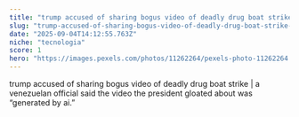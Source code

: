 ```yaml
---
title: "trump accused of sharing bogus video of deadly drug boat strike | a venezuelan official said the video the president gloated about was “generated by ai.”"
slug: "trump-accused-of-sharing-bogus-video-of-deadly-drug-boat-strike-a-venezuelan-off"
date: "2025-09-04T14:12:55.763Z"
niche: "tecnologia"
score: 1
hero: "https://images.pexels.com/photos/11262264/pexels-photo-11262264.jpeg?auto=compress&cs=tinysrgb&fit=crop&h=627&w=1200&auto=compress&cs=tinysrgb&w=1024&h=576&fit=crop"
---
```


trump accused of sharing bogus video of deadly drug boat strike | a venezuelan official said the video the president gloated about was “generated by ai.”
